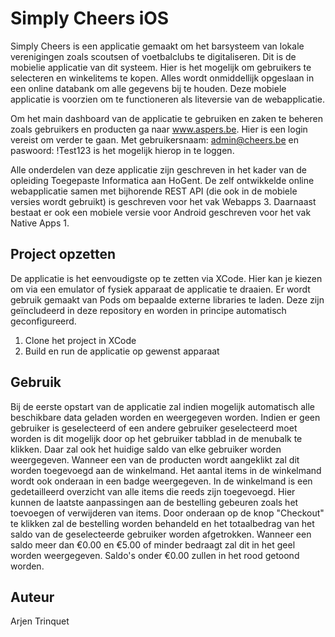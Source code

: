 # Simply Cheers iOS

Simply Cheers is een applicatie gemaakt om het barsysteem van lokale verenigingen zoals scoutsen of voetbalclubs te digitaliseren. Dit is de mobielie applicatie van dit systeem. Hier is het mogelijk om gebruikers te selecteren en winkelitems te kopen. Alles wordt onmiddellijk opgeslaan in een online databank om alle gegevens bij te houden. Deze mobiele applicatie is voorzien om te functioneren als liteversie van de webapplicatie.

Om het main dashboard van de applicatie te gebruiken en zaken te beheren zoals gebruikers en producten ga naar www.aspers.be. Hier is een login vereist om verder te gaan. Met gebruikersnaam: admin@cheers.be en paswoord: !Test123 is het mogelijk hierop in te loggen. 

Alle onderdelen van deze applicatie zijn geschreven in het kader van de opleiding Toegepaste Informatica aan HoGent. De zelf ontwikkelde online webapplicatie samen met bijhorende REST API (die ook in de mobiele versies wordt gebruikt) is geschreven voor het vak Webapps 3. Daarnaast bestaat er ook een mobiele versie voor Android geschreven voor het vak Native Apps 1.

## Project opzetten

De applicatie is het eenvoudigste op te zetten via XCode. Hier kan je kiezen om via een emulator of fysiek apparaat de applicatie te draaien. Er wordt gebruik gemaakt van Pods om bepaalde externe libraries te laden. Deze zijn geïncludeerd in deze repository en worden in principe automatisch geconfigureerd.

1. Clone het project in XCode
2. Build en run de applicatie op gewenst apparaat

## Gebruik

Bij de eerste opstart van de applicatie zal indien mogelijk automatisch alle beschikbare data geladen worden en weergegeven worden. Indien er geen gebruiker is geselecteerd of een andere gebruiker geselecteerd moet worden is dit mogelijk door op het gebruiker tabblad in de menubalk te klikken. Daar zal ook het huidige saldo van elke gebruiker worden weergegeven. Wanneer een van de producten wordt aangeklikt zal dit worden toegevoegd aan de winkelmand. Het aantal items in de winkelmand wordt ook onderaan in een badge weergegeven. In de winkelmand is een gedetailleerd overzicht van alle items die reeds zijn toegevoegd. Hier kunnen de laatste aanpassingen aan de bestelling gebeuren zoals het toevoegen of verwijderen van items. Door onderaan op de knop "Checkout" te klikken zal de bestelling worden behandeld en het totaalbedrag van het saldo van de geselecteerde gebruiker worden afgetrokken. Wanneer een saldo meer dan €0.00 en €5.00 of minder bedraagt zal dit in het geel worden weergegeven. Saldo's onder €0.00 zullen in het rood getoond worden.

## Auteur

Arjen Trinquet
